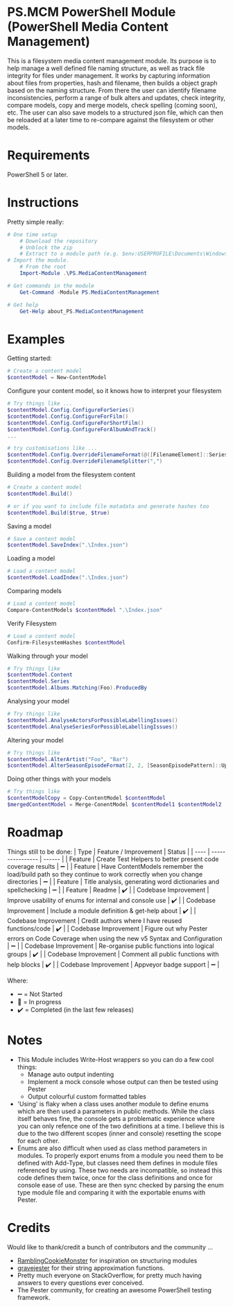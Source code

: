 PS.MCM PowerShell Module (PowerShell Media Content Management)
=============
This is a filesystem media content management module. Its purpose is to help manage a well defined file naming structure, as well as track file integrity for files under management. It works by capturing information about files from properties, hash and filename, then builds a object graph based on the naming structure. From there the user can identify filename inconsistencies, perform a range of bulk alters and updates, check integrity, compare models, copy and merge models, check spelling (coming soon), etc. The user can also save models to a structured json file, which can then be reloaded at a later time to re-compare against the filesystem or other models.

# Requirements
PowerShell 5 or later.

# Instructions
Pretty simple really:
```powershell
# One time setup
    # Download the repository
    # Unblock the zip
    # Extract to a module path (e.g. $env:USERPROFILE\Documents\WindowsPowerShell\Modules\)
# Import the module.
    # From the root
    Import-Module .\PS.MediaContentManagement

# Get commands in the module
    Get-Command -Module PS.MediaContentManagement

# Get help
    Get-Help about_PS.MediaContentManagement
```

# Examples
Getting started:
```powershell
# Create a content model
$contentModel = New-ContentModel
```

Configure your content model, so it knows how to interpret your filesystem
```powershell
# Try things like ...
$contentModel.Config.ConfigureForSeries()
$contentModel.Config.ConfigureForFilm()
$contentModel.Config.ConfigureForShortFilm()
$contentModel.Config.ConfigureForAlbumAndTrack()
...

# try customisations like ...
$contentModel.Config.OverrideFilenameFormat(@([FilenameElement]::Series, [FilenameElement]::Title))
$contentModel.Config.OverrideFilenameSplitter(",")
```

Building a model from the filesystem content
```powershell
# Create a content model
$contentModel.Build()

# or if you want to include file matadata and generate hashes too
$contentModel.Build($true, $true)
```

Saving a model
```powershell
# Save a content model
$contentModel.SaveIndex(".\Index.json")
```

Loading a model
```powershell
# Load a content model
$contentModel.LoadIndex(".\Index.json")
```

Comparing models
```powershell
# Load a content model
Compare-ContentModels $contentModel ".\Index.json"
```

Verify Filesystem
```powershell
# Load a content model
Confirm-FilesystemHashes $contentModel
```

Walking through your model
```powershell
# Try things like
$contentModel.Content
$contentModel.Series
$contentModel.Albums.Matching(Foo).ProducedBy
```

Analysing your model
```powershell
# Try things like
$contentModel.AnalyseActorsForPossibleLabellingIssues()
$contentModel.AnalyseSeriesForPossibleLabellingIssues()
```

Altering your model
```powershell
# Try things like
$contentModel.AlterArtist("Foo", "Bar")
$contentModel.AlterSeasonEpisodeFormat(2, 2, [SeasonEpisodePattern]::Uppercase_S0E0, $false)
```

Doing other things with your models
```powershell
# Try things like
$contentModelCopy = Copy-ContentModel $contentModel
$mergedContentModel = Merge-ConentModel $contentModel1 $contentModel2
```

# Roadmap
Things still to be done:
| Type | Feature / Improvement | Status |
| ---- | ---------------- | ------ |
| Feature | Create Test Helpers to better present code coverage results | :heavy_minus_sign: |
| Feature | Have ContentModels remember the load/build path so they continue to work correctly when you change directories | :heavy_minus_sign: |
| Feature | Title analysis, generating word dictionaries and spellchecking | :heavy_minus_sign: |
| Feature | Readme | :heavy_check_mark: |
| Codebase Improvement | Improve usability of enums for internal and console use | :heavy_check_mark: |
| Codebase Improvement | Include a module definition & get-help about | :heavy_check_mark: |
| Codebase Improvement | Credit authors where I have reused functions/code | :heavy_check_mark: |
| Codebase Improvement | Figure out why Pester errors on Code Coverage when using the new v5 Syntax and Configuration | :heavy_minus_sign: |
| Codebase Improvement | Re-organise public functions into logical groups | :heavy_check_mark: | 
| Codebase Improvement | Comment all public functions with help blocks | :heavy_check_mark: | 
| Codebase Improvement | Appveyor badge support | :heavy_minus_sign: | 

Where:
- :heavy_minus_sign: = Not Started
- :construction: = In progress
- :heavy_check_mark: = Completed (in the last few releases)

# Notes
- This Module includes Write-Host wrappers so you can do a few cool things:
    - Manage auto output indenting 
    - Implement a mock console whose output can then be tested using Pester
    - Output colourful custom formatted tables
- 'Using' is flaky when a class uses another module to define enums which are then used a parameters in public methods. While the class itself behaves fine, the console gets a problematic experience where you can only refence one of the two definitions at a time. I believe this is due to the two different scopes (inner and console) resetting the scope for each other. 
- Enums are also difficult when used as class method parameters in modules. To properly export enums from a module you need them to be defined with Add-Type, but classes need them defines in module files referenced by using. These two needs are incompatible, so instead this code defines them twice, once for the class definitions and once for console ease of use. These are then sync checked by parsing the enum type module file and comparing it with the exportable enums with Pester.

# Credits
Would like to thank/credit a bunch of contributors and the community ...
- [RamblingCookieMonster](https://github.com/RamblingCookieMonster) for inspiration on structuring modules
- [gravejester](https://github.com/gravejester) for their string approximation functions.
- Pretty much everyone on StackOverflow, for pretty much having answers to every questions ever conceived.
- The Pester community, for creating an awesome PowerShell testing framework.



 
